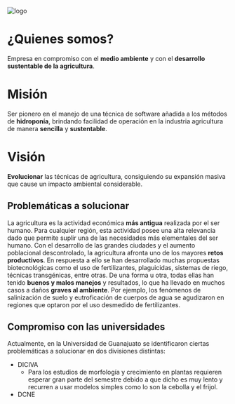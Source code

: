 ![logo](https://i.ibb.co/BLSzmKR/652792-D3-EE92-43-EA-A558-62-E0-CF07-AF37.png)
# ¿Quienes somos?
Empresa en compromiso con el **medio ambiente** y con el **desarrollo sustentable de la agricultura**.
# Misión
Ser pionero en el manejo de una técnica de software añadida a los métodos de **hidroponía**, brindando facilidad de operación en la industria agricultura de manera **sencilla** y **sustentable**.
# Visión
**Evolucionar** las técnicas de agricultura, consiguiendo su expansión masiva que cause un impacto ambiental considerable.
## Problemáticas a solucionar
La agricultura es la actividad económica **más antigua** realizada por el ser humano. Para cualquier región, esta actividad posee una alta relevancia dado que permite suplir una de las necesidades más elementales del ser humano. Con el desarrollo de las grandes ciudades y el aumento poblacional descontrolado, la agricultura afronta uno de los mayores **retos productivos**.
En respuesta a ello se han desarrollado muchas propuestas biotecnológicas como el uso de fertilizantes, plaguicidas, sistemas de riego, técnicas transgénicas, entre otras. De una forma u otra, todas ellas han tenido **buenos y malos manejos** y resultados, lo que ha llevado en muchos casos a daños **graves al ambiente**. Por ejemplo, los fenómenos de salinización de suelo y eutroficación de cuerpos de agua se agudizaron en regiones que optaron por el uso desmedido de fertilizantes.
## Compromiso con las universidades
Actualmente, en la Universidad de Guanajuato se identificaron ciertas problemáticas a solucionar en dos divisiones distintas:
* DICIVA
  * Para los estudios de morfología y crecimiento en plantas requieren esperar gran parte del semestre debido a que dicho es muy lento y recurren a usar modelos simples como lo son la cebolla y el frijol.
* DCNE
